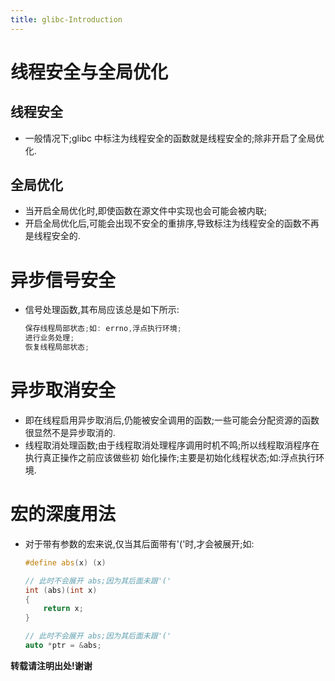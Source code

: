 ```yaml
---
title: glibc-Introduction
---
```


# 线程安全与全局优化

## 线程安全
*   一般情况下;glibc 中标注为线程安全的函数就是线程安全的;除非开启了全局优化.

## 全局优化
*   当开启全局优化时,即使函数在源文件中实现也会可能会被内联;
*   开启全局优化后,可能会出现不安全的重排序,导致标注为线程安全的函数不再是线程安全的.

# 异步信号安全
*   信号处理函数,其布局应该总是如下所示:
    
    ```c
    保存线程局部状态;如: errno,浮点执行环境;
    进行业务处理;
    恢复线程局部状态;
    ```

# 异步取消安全
*   即在线程启用异步取消后,仍能被安全调用的函数;一些可能会分配资源的函数很显然不是异步取消的.
*   线程取消处理函数;由于线程取消处理程序调用时机不鸣;所以线程取消程序在执行真正操作之前应该做些初
    始化操作;主要是初始化线程状态;如:浮点执行环境.

# 宏的深度用法
*   对于带有参数的宏来说,仅当其后面带有'('时,才会被展开;如:

    ```c++
    #define abs(x) (x)
    
    // 此时不会展开 abs;因为其后面未跟'('
    int (abs)(int x) 
    {
        return x;
    }
    
    // 此时不会展开 abs;因为其后面未跟'('
    auto *ptr = &abs;    
    ```
    
    



**转载请注明出处!谢谢**
